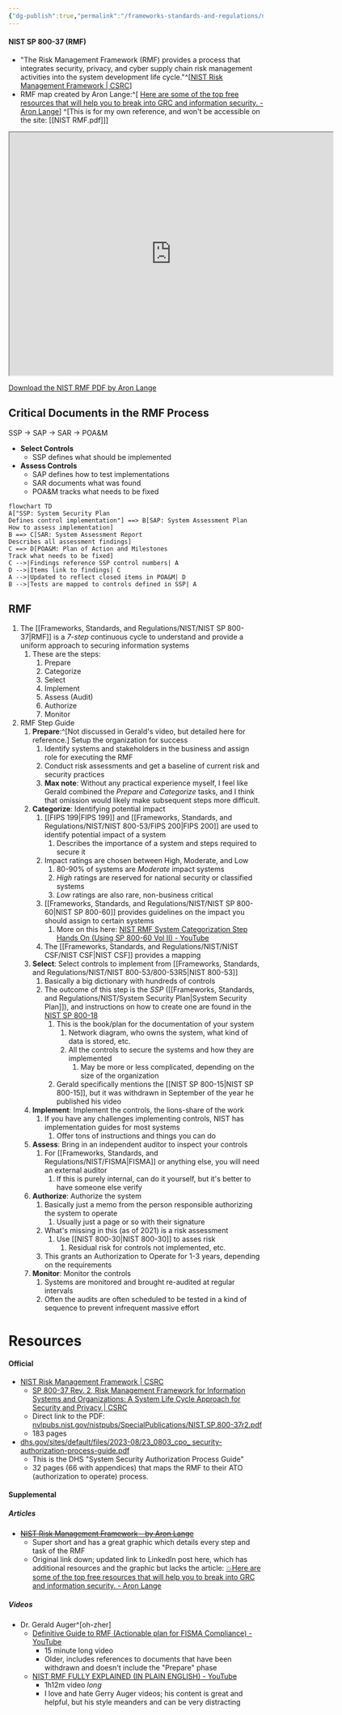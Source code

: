 ```yaml
---
{"dg-publish":true,"permalink":"/frameworks-standards-and-regulations/nist/nist-sp-800-37/"}
---
```


#### NIST SP 800-37 (RMF)
- "The Risk Management Framework (RMF) provides a process that integrates security, privacy, and cyber supply chain risk management activities into the system development life cycle."^[[NIST Risk Management Framework | CSRC](https://csrc.nist.gov/projects/risk-management/about-rmf)]
- RMF map created by Aron Lange:^[ [Here are some of the top free resources that will help you to break into GRC and information security. - Aron Lange](https://www.linkedin.com/feed/update/urn:li:activity:6977867944248627200)] ^[This is for my own reference, and won't be accessible on the site: [[NIST RMF.pdf]]]

<iframe src="https://drive.google.com/file/d/10CcrJEA3GEe8Hjk35PlGQc0c8bTWVnCM/preview" width="640" height="480" allow="autoplay"></iframe>
<p>
  <a href="https://drive.google.com/file/d/10CcrJEA3GEe8Hjk35PlGQc0c8bTWVnCM/view?usp=sharingdl=1" target="_blank">
    Download the NIST RMF PDF by Aron Lange
  </a>
</p>

## Critical Documents in the RMF Process
SSP → SAP → SAR → POA&M
- **Select Controls**
	- SSP defines what should be implemented
- **Assess Controls**
	- SAP defines how to test implementations
	- SAR documents what was found
	- POA&M tracks what needs to be fixed
```mermaid
flowchart TD
A["SSP: System Security Plan
Defines control implementation"] ==> B[SAP: System Assessment Plan
How to assess implementation]
B ==> C[SAR: System Assessment Report
Describes all assessment findings]
C ==> D[POA&M: Plan of Action and Milestones
Track what needs to be fixed]
C -->|Findings reference SSP control numbers| A
D -->|Items link to findings| C
A -->|Updated to reflect closed items in POA&M| D
B -->|Tests are mapped to controls defined in SSP| A
```

## RMF
1. The [[Frameworks, Standards, and Regulations/NIST/NIST SP 800-37\|RMF]] is a *7-step* continuous cycle to understand and provide a uniform approach to securing information systems
	1. These are the steps:
		1. Prepare
		2. Categorize
		3. Select
		4. Implement
		5. Assess (Audit)
		6. Authorize
		7. Monitor
2. RMF Step Guide
	1. **Prepare**:^[Not discussed in Gerald's video, but detailed here for reference.] Setup the organization for success
		1. Identify systems and stakeholders in the business and assign role for executing the RMF
		2. Conduct risk assessments and get a baseline of current risk and security practices
		3. **Max note**: Without any practical experience myself, I feel like Gerald combined the *Prepare* and *Categorize* tasks, and I think that omission would likely make subsequent steps more difficult.
	2. **Categorize**: Identifying potential impact
		1. [[FIPS 199\|FIPS 199]] and [[Frameworks, Standards, and Regulations/NIST/NIST 800-53/FIPS 200\|FIPS 200]] are used to identify potential impact of a system
			1. Describes the importance of a system and steps required to secure it
		2. Impact ratings are chosen between High, Moderate, and Low
			1. 80-90% of systems are *Moderate* impact systems
			2. *High* ratings are reserved for national security or classified systems
			3. *Low* ratings are also rare, non-business critical
		3. [[Frameworks, Standards, and Regulations/NIST/NIST SP 800-60\|NIST SP 800-60]] provides guidelines on the impact you should assign to certain systems
			1. More on this here: [NIST RMF System Categorization Step Hands On (Using SP 800-60 Vol II) - YouTube](https://www.youtube.com/watch?v=yAfM2E2aJEM)
		4. The [[Frameworks, Standards, and Regulations/NIST/NIST CSF/NIST CSF\|NIST CSF]] provides a mapping 
	3. **Select**: Select controls to implement from [[Frameworks, Standards, and Regulations/NIST/NIST 800-53/800-53R5\|NIST 800-53]]
		1. Basically a big dictionary with hundreds of controls
		2. The outcome of this step is the *SSP* ([[Frameworks, Standards, and Regulations/NIST/System Security Plan\|System Security Plan]]), and instructions on how to create one are found in the [NIST SP 800-18](https://csrc.nist.gov/pubs/sp/800/18/r1/final)
			1. This is the book/plan for the documentation of your system
				1. Network diagram, who owns the system, what kind of data is stored, etc.
				2. All the controls to secure the systems and how they are implemented
					1. May be more or less complicated, depending on the size of the organization
			2. Gerald specifically mentions the [[NIST SP 800-15\|NIST SP 800-15]], but it was withdrawn in September of the year he published his video
	4. **Implement**: Implement the controls, the lions-share of the work
		1. If you have any challenges implementing controls, NIST has implementation guides for most systems
			1. Offer tons of instructions and things you can do
	5. **Assess**: Bring in an independent auditor to inspect your controls
		1. For [[Frameworks, Standards, and Regulations/NIST/FISMA\|FISMA]] or anything else, you will need an external auditor
			1. If this is purely internal, can do it yourself, but it's better to have someone else verify
	6. **Authorize**: Authorize the system
		1. Basically just a memo from the person responsible authorizing the system to operate
			1. Usually just a page or so with their signature
		2. What's missing in this (as of 2021) is a risk assessment
			1. Use [[NIST 800-30\|NIST 800-30]] to asses risk
				1. Residual risk for controls not implemented, etc.
		3. This grants an Authorization to Operate for 1-3 years, depending on the requirements
	7. **Monitor**: Monitor the controls
		1. Systems are monitored and brought re-audited at regular intervals
		2. Often the audits are often scheduled to be tested in a kind of sequence to prevent infrequent massive effort

# Resources

#### Official
- [NIST Risk Management Framework \| CSRC](https://csrc.nist.gov/projects/risk-management/about-rmf)
	- [SP 800-37 Rev. 2, Risk Management Framework for Information Systems and Organizations: A System Life Cycle Approach for Security and Privacy | CSRC](https://csrc.nist.gov/pubs/sp/800/37/r2/final)
	- Direct link to the PDF: [nvlpubs.nist.gov/nistpubs/SpecialPublications/NIST.SP.800-37r2.pdf](https://nvlpubs.nist.gov/nistpubs/SpecialPublications/NIST.SP.800-37r2.pdf)
	- 183 pages
- [dhs.gov/sites/default/files/2023-08/23\_0803\_cpo\_ security-authorization-process-guide.pdf](https://www.dhs.gov/sites/default/files/2023-08/23_0803_cpo_%20security-authorization-process-guide.pdf)
	- This is the DHS "System Security Authorization Process Guide"
	- 32 pages (66 with appendices) that maps the RMF to their ATO (authorization to operate) process.
#### Supplemental
##### Articles
- ~~[NIST Risk Management Framework - by Aron Lange](https://blog.grclab.com/p/nist-risk-management-framework)~~
	- 	Super short and has a great graphic which details every step and task of the RMF
	- Original link down; updated link to LinkedIn post here, which has additional resources and the graphic but lacks the article: [💥Here are some of the top free resources that will help you to break into GRC and information security. - Aron Lange](https://www.linkedin.com/feed/update/urn:li:activity:6977867944248627200)
##### Videos
- Dr. Gerald Auger^[oh-zher]
	- [Definitive Guide to RMF (Actionable plan for FISMA Compliance) - YouTube](https://www.youtube.com/watch?v=8zxzqpw0jBA)
		- 15 minute long video
		- Older, includes references to documents that have been withdrawn and doesn't include the "Prepare" phase
	- [NIST RMF FULLY EXPLAINED (IN PLAIN ENGLISH) - YouTube](https://www.youtube.com/watch?v=Z2okRecJC7E)
		- 1h12m video *long*
		- I love and hate Gerry Auger videos; his content is great and helpful, but his style meanders and can be very distracting
